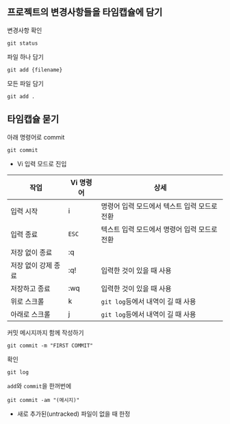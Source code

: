 ## 프로젝트의 변경사항들을 타임캡슐에 담기

변경사항 확인
```
git status
```

파일 하나 담기
```
git add {filename}
```

모든 파일 담기
```
git add .
```

## 타임캡슐 묻기

아래 명령어로 commit
```
git commit
```
- Vi 입력 모드로 진입

|작업|Vi 명령어|상세|
|---|---|---|
|입력 시작|i|명령어 입력 모드에서 텍스트 입력 모드로 전환|
|입력 종료|`ESC`|텍스트 입력 모드에서 명령어 입력 모드로 전환|
|저장 없이 종료|:q||
|저장 없이 강제 종료|:q!|입력한 것이 있을 때 사용|
|저장하고 종료|:wq|입력한 것이 있을 때 사용|
|위로 스크롤|k|`git log`등에서 내역이 길 때 사용|
|아래로 스크롤|j|`git log`등에서 내역이 길 때 사용|

커밋 메시지까지 함께 작성하기
```
git commit -m "FIRST COMMIT"
```

확인

```
git log
```

`add`와 `commit`을 한꺼번에
```
git commit -am "(메시지)"
```
- 새로 추가된(untracked) 파일이 없을 때 한정
